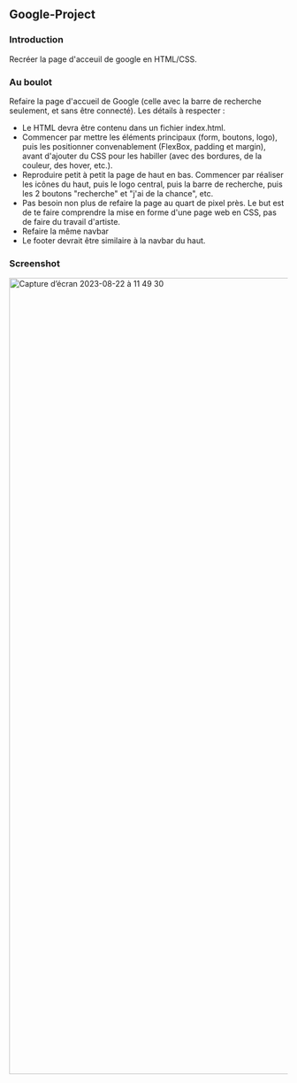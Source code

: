 ## Google-Project
### Introduction
Recréer la page d'acceuil de google en HTML/CSS.

### Au boulot
Refaire la page d'accueil de Google (celle avec la barre de recherche seulement, et sans être connecté).
Les détails à respecter :

- Le HTML devra être contenu dans un fichier index.html.
- Commencer par mettre les éléments principaux (form, boutons, logo), puis les positionner convenablement (FlexBox, padding et margin), avant d'ajouter du CSS pour les habiller (avec des bordures, de la couleur, des hover, etc.).
- Reproduire petit à petit la page de haut en bas. Commencer par réaliser les icônes du haut, puis le logo central, puis la barre de recherche, puis les 2 boutons "recherche" et "j'ai de la chance", etc.
- Pas besoin non plus de refaire la page au quart de pixel près. Le but est de te faire comprendre la mise en forme d'une page web en CSS, pas de faire du travail d'artiste.
- Refaire la même navbar
- Le footer devrait être similaire à la navbar du haut.

### Screenshot
<img width="1440" alt="Capture d’écran 2023-08-22 à 11 49 30" src="https://github.com/AmandineFernandes/Google-Project/assets/129835381/aaddd8e6-1e7e-41fb-96bc-347c52feaead">
